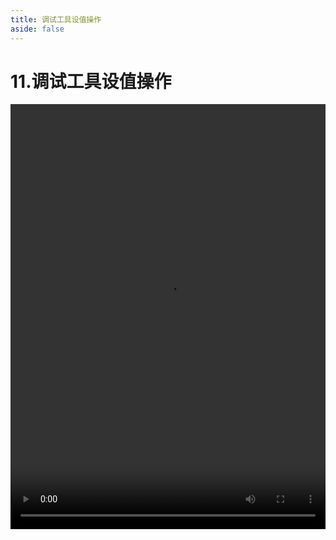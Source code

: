 ```yaml
---
title: 调试工具设值操作
aside: false
---
```


# 11.调试工具设值操作

<video autoplay src="http://qn.chinavanes.com/nodejs/module-4/11.调试工具设值操作.mp4" controls controlsList="nodownload" width="100%" height="680"/>

